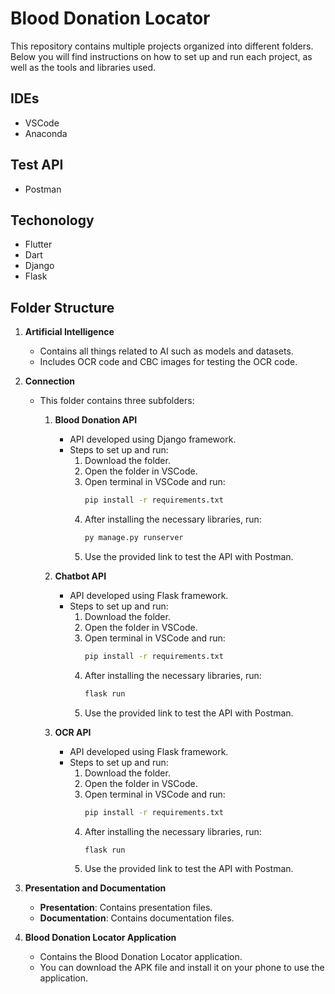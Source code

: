 # Blood Donation Locator

This repository contains multiple projects organized into different folders. Below you will find instructions on how to set up and run each project, as well as the tools and libraries used.

## IDEs
- VSCode
- Anaconda

## Test API
- Postman

## Techonology 
- Flutter
- Dart
- Django
- Flask

## Folder Structure

1. **Artificial Intelligence**
   - Contains all things related to AI such as models and datasets.
   - Includes OCR code and CBC images for testing the OCR code.

2. **Connection**
   - This folder contains three subfolders:

     1. **Blood Donation API**
        - API developed using Django framework.
        - Steps to set up and run:
          1. Download the folder.
          2. Open the folder in VSCode.
          3. Open terminal in VSCode and run:
             ```sh
             pip install -r requirements.txt
             ```
          4. After installing the necessary libraries, run:
             ```sh
             py manage.py runserver
             ```
          5. Use the provided link to test the API with Postman.

     2. **Chatbot API**
        - API developed using Flask framework.
        - Steps to set up and run:
          1. Download the folder.
          2. Open the folder in VSCode.
          3. Open terminal in VSCode and run:
             ```sh
             pip install -r requirements.txt
             ```
          4. After installing the necessary libraries, run:
             ```sh
             flask run
             ```
          5. Use the provided link to test the API with Postman.

     3. **OCR API**
        - API developed using Flask framework.
        - Steps to set up and run:
          1. Download the folder.
          2. Open the folder in VSCode.
          3. Open terminal in VSCode and run:
             ```sh
             pip install -r requirements.txt
             ```
          4. After installing the necessary libraries, run:
             ```sh
             flask run
             ```
          5. Use the provided link to test the API with Postman.

3. **Presentation and Documentation**
   - **Presentation**: Contains presentation files.
   - **Documentation**: Contains documentation files.

4. **Blood Donation Locator Application**
   - Contains the Blood Donation Locator application.
   - You can download the APK file and install it on your phone to use the application.


